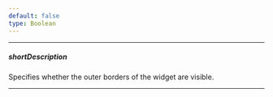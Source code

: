 ```yaml
---
default: false
type: Boolean
---
```

---
##### shortDescription
Specifies whether the outer borders of the widget are visible.

---

